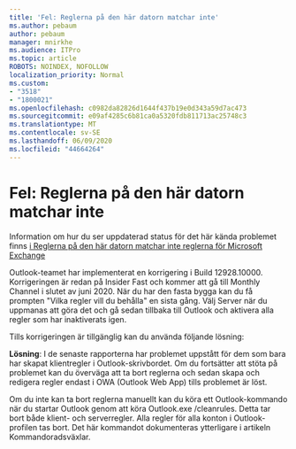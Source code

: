 ```yaml
---
title: 'Fel: Reglerna på den här datorn matchar inte'
ms.author: pebaum
author: pebaum
manager: mnirkhe
ms.audience: ITPro
ms.topic: article
ROBOTS: NOINDEX, NOFOLLOW
localization_priority: Normal
ms.custom:
- "3518"
- "1800021"
ms.openlocfilehash: c0982da82826d1644f437b19e0d343a59d7ac473
ms.sourcegitcommit: e09af4285c6b81ca0a5320fdb811713ac25748c3
ms.translationtype: MT
ms.contentlocale: sv-SE
ms.lasthandoff: 06/09/2020
ms.locfileid: "44664264"
---
```

# <a name="error-the-rules-on-this-computer-do-not-match"></a>Fel: Reglerna på den här datorn matchar inte

Information om hur du ser uppdaterad status för det här kända problemet finns [i Reglerna på den här datorn matchar inte reglerna för Microsoft Exchange](https://support.office.com/article/d032e037-b224-429e-b325-633afde9b5f0)

Outlook-teamet har implementerat en korrigering i Build 12928.10000. Korrigeringen är redan på Insider Fast och kommer att gå till Monthly Channel i slutet av juni 2020. När du har den fasta bygga kan du få prompten "Vilka regler vill du behålla" en sista gång. Välj Server när du uppmanas att göra det och gå sedan tillbaka till Outlook och aktivera alla regler som har inaktiverats igen.

Tills korrigeringen är tillgänglig kan du använda följande lösning:

**Lösning**: I de senaste rapporterna har problemet uppstått för dem som bara har skapat klientregler i Outlook-skrivbordet. Om du fortsätter att stöta på problemet kan du överväga att ta bort reglerna och sedan skapa och redigera regler endast i OWA (Outlook Web App) tills problemet är löst.

Om du inte kan ta bort reglerna manuellt kan du köra ett Outlook-kommando när du startar Outlook genom att köra Outlook.exe /cleanrules. Detta tar bort både klient- och serverregler. Alla regler för alla konton i Outlook-profilen tas bort. Det här kommandot dokumenteras ytterligare i artikeln Kommandoradsväxlar.

